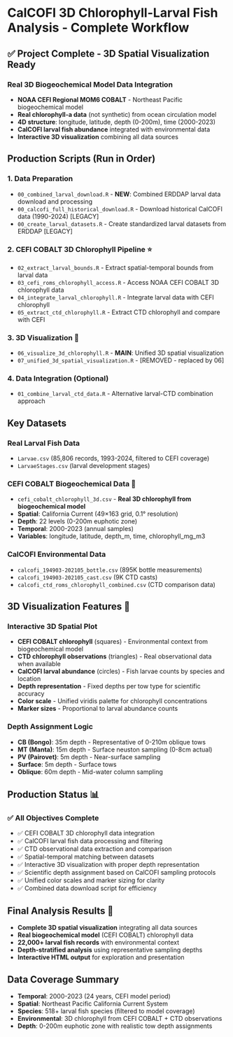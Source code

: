 
# CalCOFI 3D Chlorophyll-Larval Fish Analysis - Complete Workflow

## ✅ **Project Complete - 3D Spatial Visualization Ready**

### Real 3D Biogeochemical Model Data Integration
- **NOAA CEFI Regional MOM6 COBALT** - Northeast Pacific biogeochemical model
- **Real chlorophyll-a data** (not synthetic) from ocean circulation model
- **4D structure**: longitude, latitude, depth (0-200m), time (2000-2023)
- **CalCOFI larval fish abundance** integrated with environmental data
- **Interactive 3D visualization** combining all data sources

## Production Scripts (Run in Order)

### 1. Data Preparation
- `00_combined_larval_download.R` - **NEW**: Combined ERDDAP larval data download and processing
- `00_calcofi_full_historical_download.R` - Download historical CalCOFI data (1990-2024) [LEGACY]
- `00_create_larval_datasets.R` - Create standardized larval datasets from ERDDAP [LEGACY]

### 2. **CEFI COBALT 3D Chlorophyll Pipeline** ⭐
- `02_extract_larval_bounds.R` - Extract spatial-temporal bounds from larval data
- `03_cefi_roms_chlorophyll_access.R` - Access NOAA CEFI COBALT 3D chlorophyll data
- `04_integrate_larval_chlorophyll.R` - Integrate larval data with CEFI chlorophyll
- `05_extract_ctd_chlorophyll.R` - Extract CTD chlorophyll and compare with CEFI

### 3. **3D Visualization** 🎯
- `06_visualize_3d_chlorophyll.R` - **MAIN**: Unified 3D spatial visualization
- `07_unified_3d_spatial_visualization.R` - [REMOVED - replaced by 06]

### 4. Data Integration (Optional)
- `01_combine_larval_ctd_data.R` - Alternative larval-CTD combination approach

## Key Datasets

### Real Larval Fish Data
- `Larvae.csv` (85,806 records, 1993-2024, filtered to CEFI coverage)
- `LarvaeStages.csv` (larval development stages)

### **CEFI COBALT Biogeochemical Data** 🌊
- `cefi_cobalt_chlorophyll_3d.csv` - **Real 3D chlorophyll from biogeochemical model**
- **Spatial**: California Current (49×163 grid, 0.1° resolution)
- **Depth**: 22 levels (0-200m euphotic zone)
- **Temporal**: 2000-2023 (annual samples)
- **Variables**: longitude, latitude, depth_m, time, chlorophyll_mg_m3

### CalCOFI Environmental Data  
- `calcofi_194903-202105_bottle.csv` (895K bottle measurements)
- `calcofi_194903-202105_cast.csv` (9K CTD casts)
- `calcofi_ctd_roms_chlorophyll_combined.csv` (CTD comparison data)

## **3D Visualization Features** 🎯

### Interactive 3D Spatial Plot
- **CEFI COBALT chlorophyll** (squares) - Environmental context from biogeochemical model
- **CTD chlorophyll observations** (triangles) - Real observational data when available
- **CalCOFI larval abundance** (circles) - Fish larvae counts by species and location
- **Depth representation** - Fixed depths per tow type for scientific accuracy
- **Color scale** - Unified viridis palette for chlorophyll concentrations
- **Marker sizes** - Proportional to larval abundance counts

### Depth Assignment Logic
- **CB (Bongo)**: 35m depth - Representative of 0-210m oblique tows
- **MT (Manta)**: 15m depth - Surface neuston sampling (0-8cm actual)
- **PV (Pairovet)**: 5m depth - Near-surface sampling
- **Surface**: 5m depth - Surface tows
- **Oblique**: 60m depth - Mid-water column sampling

## **Production Status** 📊

### ✅ **All Objectives Complete**
- ✅ CEFI COBALT 3D chlorophyll data integration
- ✅ CalCOFI larval fish data processing and filtering
- ✅ CTD observational data extraction and comparison
- ✅ Spatial-temporal matching between datasets
- ✅ Interactive 3D visualization with proper depth representation
- ✅ Scientific depth assignment based on CalCOFI sampling protocols
- ✅ Unified color scales and marker sizing for clarity
- ✅ Combined data download script for efficiency

## **Final Analysis Results** 🔬
- **Complete 3D spatial visualization** integrating all data sources
- **Real biogeochemical model** (CEFI COBALT) chlorophyll data
- **22,000+ larval fish records** with environmental context
- **Depth-stratified analysis** using representative sampling depths
- **Interactive HTML output** for exploration and presentation

## **Data Coverage Summary**
- **Temporal**: 2000-2023 (24 years, CEFI model period)
- **Spatial**: Northeast Pacific California Current System
- **Species**: 518+ larval fish species (filtered to model coverage)
- **Environmental**: 3D chlorophyll from CEFI COBALT + CTD observations
- **Depth**: 0-200m euphotic zone with realistic tow depth assignments

